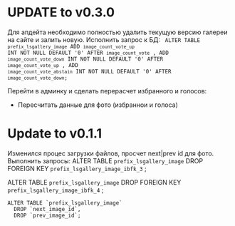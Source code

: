 # UPDATE to v0.3.0

Для апдейта необходимо полностью удалить текущую версию галереи на сайте и залить новую.
Исполнить запрос к БД:
<code>  ALTER TABLE `prefix_lsgallery_image`
	ADD `image_count_vote_up` INT NOT NULL DEFAULT '0' AFTER `image_count_vote` ,
	ADD `image_count_vote_down` INT NOT NULL DEFAULT '0' AFTER `image_count_vote_up` ,
	ADD `image_count_vote_abstain` INT NOT NULL DEFAULT '0' AFTER `image_count_vote_down`;</code>

Перейти в админку и сделать перерасчет избранного и голосов:
  - Пересчитать данные для фото (избраннои и голоса)

# Update to v0.1.1

Изменился процес загрузки файлов, просчет next|prev id для фото.
Выполнить запросы:
  ALTER TABLE `prefix_lsgallery_image` DROP FOREIGN KEY `prefix_lsgallery_image_ibfk_3` ;

  ALTER TABLE `prefix_lsgallery_image` DROP FOREIGN KEY `prefix_lsgallery_image_ibfk_4` ;

	ALTER TABLE `prefix_lsgallery_image`
	  DROP `next_image_id`,
	  DROP `prev_image_id`;

